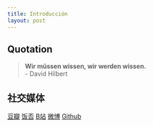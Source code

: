 ```yaml
---
title: Introducción
layout: post
---
```


## Quotation

>**Wir müssen wissen, wir werden wissen.**
													<br/>- David Hilbert

## 社交媒体

[豆瓣](https://www.douban.com/people/Jegvar)
[饭否](http://fanfou.com/Jegvar)
[B站](https://space.bilibili.com/10272827)
[微博](https://weibo.com/u/7133912465)
[Github](https://github.com/Windigkeit/Windigkeit.github.io)

